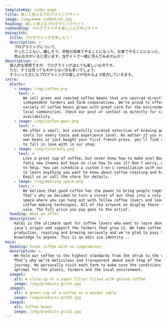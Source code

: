 ```yaml
---
templateKey: index-page
title: 楽しく覚えるプログラミングサイト
image: /img/home-jumbotron.jpg
heading: 楽しく覚えるプログラミングサイト
subheading: プログラミングを楽しいんで学ぶサイト
mainpitch:
  title: プログラミングを楽しもう！
  description: >
    プログラミングについて、
    やったことない、難しそう、学校の授業でやることになった、仕事でやることになった、
    色んな方がいると思います。当サイトで一緒に学んでみませんか？
description: >-
  個人的な感想ですが、プログラミングはとても楽しいものです。
  ただ、そうは言ってもわからない方も多いでしょう。
  そういった方にもプログラミングの楽しさが伝わるよう努力していきます。
intro:
  blurbs:
    - image: /img/coffee.png
      text: >
        We sell green and roasted coffee beans that are sourced directly from
        independent farmers and farm cooperatives. We’re proud to offer a
        variety of coffee beans grown with great care for the environment and
        local communities. Check our post or contact us directly for current
        availability.
    - image: /img/coffee-gear.png
      text: >
        We offer a small, but carefully curated selection of brewing gear and
        tools for every taste and experience level. No matter if you roast your
        own beans or just bought your first french press, you’ll find a gadget
        to fall in love with in our shop.
    - image: /img/tutorials.png
      text: >
        Love a great cup of coffee, but never knew how to make one? Bought a
        fancy new Chemex but have no clue how to use it? Don't worry, we’re here
        to help. You can schedule a custom 1-on-1 consultation with our baristas
        to learn anything you want to know about coffee roasting and brewing.
        Email us or call the store for details.
    - image: /img/meeting-space.png
      text: >
        We believe that good coffee has the power to bring people together.
        That’s why we decided to turn a corner of our shop into a cozy meeting
        space where you can hang out with fellow coffee lovers and learn about
        coffee making techniques. All of the artwork on display there is for
        sale. The full price you pay goes to the artist.
  heading: What we offer
  description: >
    Kaldi is the ultimate spot for coffee lovers who want to learn about their
    java’s origin and support the farmers that grew it. We take coffee
    production, roasting and brewing seriously and we’re glad to pass that
    knowledge to anyone. This is an edit via identity...
main:
  heading: Great coffee with no compromises
  description: >
    We hold our coffee to the highest standards from the shrub to the cup.
    That’s why we’re meticulous and transparent about each step of the coffee’s
    journey. We personally visit each farm to make sure the conditions are
    optimal for the plants, farmers and the local environment.
  image1:
    alt: A close-up of a paper filter filled with ground coffee
    image: /img/products-grid3.jpg
  image2:
    alt: A green cup of a coffee on a wooden table
    image: /img/products-grid2.jpg
  image3:
    alt: Coffee beans
    image: /img/products-grid1.jpg
---
```

